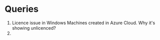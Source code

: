 # Queries

1. Licence issue in Windows Machines created in Azure Cloud. Why it's showing unlicenced?
2. 
